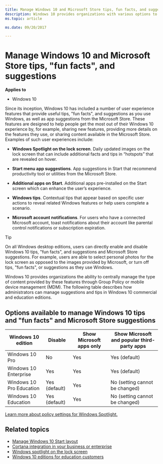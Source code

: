 ```yaml
---
title: Manage Windows 10 and Microsoft Store tips, fun facts, and suggestions
description: Windows 10 provides organizations with various options to manage user experiences to provide a consistent and predictable experience for employees.
ms.topic: article 

ms.date: 09/20/2017 

--- 
```


# Manage Windows 10 and Microsoft Store tips, "fun facts", and suggestions 


**Applies to** 

- Windows 10 


Since its inception, Windows 10 has included a number of user experience features that provide useful tips, "fun facts", and suggestions as you use Windows, as well as app suggestions from the Microsoft Store. These features are designed to help people get the most out of their Windows 10 experience by, for example, sharing new features, providing more details on the features they use, or sharing content available in the Microsoft Store. Examples of such user experiences include:  

* **Windows Spotlight on the lock screen**.  Daily updated images on the lock screen that can include additional facts and tips in “hotspots” that are revealed on hover.  

* **Start menu app suggestions**. App suggestions in Start that recommend productivity tool or utilities from the Microsoft Store.  

* **Additional apps on Start**.  Additional apps pre-installed on the Start screen which can enhance the user’s experience.  

* **Windows tips**.  Contextual tips that appear based on specific user actions to reveal related Windows features or help users complete a scenario.  

* **Microsoft account notifications**.  For users who have a connected Microsoft account, toast notifications about their account like parental control notifications or subscription expiration.  

>[!TIP]
> On all Windows desktop editions, users can directly enable and disable Windows 10 tips, "fun facts", and suggestions and Microsoft Store suggestions.  For example, users are able to select personal photos for the lock screen as opposed to the images provided by Microsoft, or turn off tips, "fun facts", or suggestions as they use Windows.    

Windows 10 provides organizations the ability to centrally manage the type of content provided by these features through Group Policy or mobile device management (MDM). The following table describes how administrators can manage suggestions and tips in Windows 10 commercial and education editions.   

## Options available to manage Windows 10 tips and "fun facts" and Microsoft Store suggestions 

| Windows 10 edition | Disable |Show Microsoft apps only | Show Microsoft and popular third-party apps |
| --- | --- | --- | --- |
| Windows 10 Pro | No | Yes | Yes (default)  |
| Windows 10 Enterprise | Yes  | Yes | Yes (default)  |
| Windows 10 Pro Education | Yes (default)  | Yes | No (setting cannot be changed) |
| Windows 10 Education | Yes (default) | Yes | No (setting cannot be changed) | 

[Learn more about policy settings for Windows Spotlight.](windows-spotlight.md) 

## Related topics 

- [Manage Windows 10 Start layout](windows-10-start-layout-options-and-policies.md)
- [Cortana integration in your business or enterprise](cortana-at-work/cortana-at-work-overview.md)
- [Windows spotlight on the lock screen](windows-spotlight.md)
- [Windows 10 editions for education customers](/education/windows/windows-editions-for-education-customers) 


  

 

